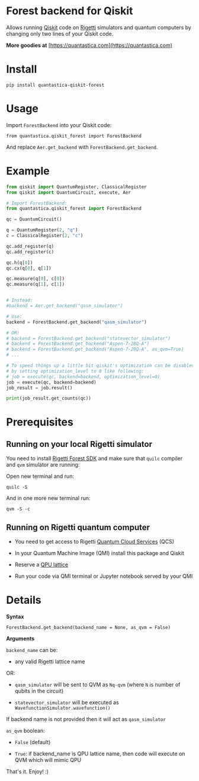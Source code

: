 # Forest backend for Qiskit

Allows running [Qiskit](https://qiskit.org/) code on [Rigetti](https://www.rigetti.com/) simulators and quantum computers by changing only two lines of your Qiskit code.

**More goodies at** [https://quantastica.com](https://quantastica.com)


# Install

```
pip install quantastica-qiskit-forest
```

# Usage

Import `ForestBackend` into your Qiskit code:

```
from quantastica.qiskit_forest import ForestBackend
```

And replace `Aer.get_backend` with `ForestBackend.get_backend`.


# Example

```python
from qiskit import QuantumRegister, ClassicalRegister
from qiskit import QuantumCircuit, execute, Aer

# Import ForestBackend:
from quantastica.qiskit_forest import ForestBackend

qc = QuantumCircuit()

q = QuantumRegister(2, "q")
c = ClassicalRegister(2, "c")

qc.add_register(q)
qc.add_register(c)

qc.h(q[0])
qc.cx(q[0], q[1])

qc.measure(q[0], c[0])
qc.measure(q[1], c[1])


# Instead:
#backend = Aer.get_backend("qasm_simulator")

# Use:
backend = ForestBackend.get_backend("qasm_simulator")

# OR:
# backend = ForestBackend.get_backend("statevector_simulator")
# backend = ForestBackend.get_backend("Aspen-7-28Q-A")
# backend = ForestBackend.get_backend("Aspen-7-28Q-A", as_qvm=True)
# ...

# To speed things up a little bit qiskit's optimization can be disabled
# by setting optimization_level to 0 like following:
# job = execute(qc, backend=backend, optimization_level=0)
job = execute(qc, backend=backend)
job_result = job.result()

print(job_result.get_counts(qc))

```

# Prerequisites

## Running on your local Rigetti simulator

You need to install [Rigetti Forest SDK](https://qcs.rigetti.com/sdk-downloads) and make sure that `quilc` compiler and `qvm` simulator are running:

Open new terminal and run:

```
quilc -S
```

And in one more new terminal run:

```
qvm -S -c
```

## Running on Rigetti quantum computer

- You need to get access to Rigetti [Quantum Cloud Services](https://qcs.rigetti.com/request-access) (QCS)

- In your Quantum Machine Image (QMI) install this package and Qiskit

- Reserve a [QPU lattice](https://www.rigetti.com/qcs/docs/reservations)

- Run your code via QMI terminal or Jupyter notebook served by your QMI


# Details

**Syntax**

`ForestBackend.get_backend(backend_name = None, as_qvm = False)`


**Arguments**

`backend_name` can be:

- any valid Rigetti lattice name

OR:

- `qasm_simulator` will be sent to QVM as `Nq-qvm` (where `N` is number of qubits in the circuit)

- `statevector_simulator` will be executed as `WavefunctionSimulator.wavefunction()`

If backend name is not provided then it will act as `qasm_simulator`

`as_qvm` boolean:

- `False` (default)

- `True`: if backend_name is QPU lattice name, then code will execute on QVM which will mimic QPU


That's it. Enjoy! :)
